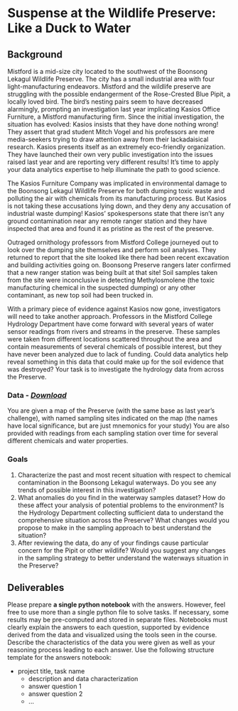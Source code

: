 # Suspense at the Wildlife Preserve: Like a Duck to Water

## Background
Mistford is a mid-size city located to the southwest of the Boonsong Lekagul Wildlife Preserve. The city has a small industrial area with four light-manufacturing endeavors. Mistford and the wildlife preserve are struggling with the possible endangerment of the Rose-Crested Blue Pipit, a locally loved bird. The bird’s nesting pairs seem to have decreased alarmingly, prompting an investigation last year implicating Kasios Office Furniture, a Mistford manufacturing firm. Since the initial investigation, the situation has evolved: Kasios insists that they have done nothing wrong! They assert that grad student Mitch Vogel and his professors are mere media-seekers trying to draw attention away from their lackadaisical research. Kasios presents itself as an extremely eco-friendly organization. They have launched their own very public investigation into the issues raised last year and are reporting very different results! It’s time to apply your data analytics expertise to help illuminate the path to good science.

The Kasios Furniture Company was implicated in environmental damage to the Boonsong Lekagul Wildlife Preserve for both dumping toxic waste and polluting the air with chemicals from its manufacturing process. But Kasios is not taking these accusations lying down, and they deny any accusation of industrial waste dumping! Kasios’ spokespersons state that there isn’t any ground contamination near any remote ranger station and they have inspected that area and found it as pristine as the rest of the preserve.

Outraged ornithology professors from Mistford College journeyed out to look over the dumping site themselves and perform soil analyses. They returned to report that the site looked like there had been recent excavation and building activities going on. Boonsong Preserve rangers later confirmed that a new ranger station was being built at that site! Soil samples taken from the site were inconclusive in detecting Methylosmolene (the toxic manufacturing chemical in the suspected dumping) or any other contaminant, as new top soil had been trucked in.

With a primary piece of evidence against Kasios now gone, investigators will need to take another approach. Professors in the Mistford College Hydrology Department have come forward with several years of water sensor readings from rivers and streams in the preserve. These samples were taken from different locations scattered throughout the area and contain measurements of several chemicals of possible interest, but they have never been analyzed due to lack of funding. Could data analytics help reveal something in this data that could make up for the soil evidence that was destroyed? Your task is to investigate the hydrology data from across the Preserve. 

### Data - *[Download](https://github.com/emmanueliarussi/DataScienceCapstone/tree/master/7_FinalProjects/SuspenseWildlifePreserveDuckWater/data/task2.zip)*

You are given a map of the Preserve (with the same base as last year’s challenge), with named sampling sites indicated on the map (the names have local significance, but are just mnemonics for your study) You are also provided with readings from each sampling station over time for several different chemicals and water properties.

### Goals

1. Characterize the past and most recent situation with respect to chemical contamination in the Boonsong Lekagul waterways. Do you see any trends of possible interest in this investigation? 
2. What anomalies do you find in the waterway samples dataset? How do these affect your analysis of potential problems to the environment? Is the Hydrology Department collecting sufficient data to understand the comprehensive situation across the Preserve? What changes would you propose to make in the sampling approach to best understand the situation? 
3. After reviewing the data, do any of your findings cause particular concern for the Pipit or other wildlife? Would you suggest any changes in the sampling strategy to better understand the waterways situation in the Preserve?

## Deliverables

Please prepare __a single python notebook__ with the answers. However, feel free to use more than a single python file to solve tasks. If necessary, some results may be pre-computed and stored in separate files. Notebooks must clearly explain the answers to each question, supported by evidence derived from the data and visualized using the tools seen in the course. Describe the characteristics of the data you were given as well as your reasoning process leading to each answer. Use the following structure template for the answers notebook:

- project title, task name
    - description and data characterization 
    - answer question 1
    - answer question 2
    - ...

